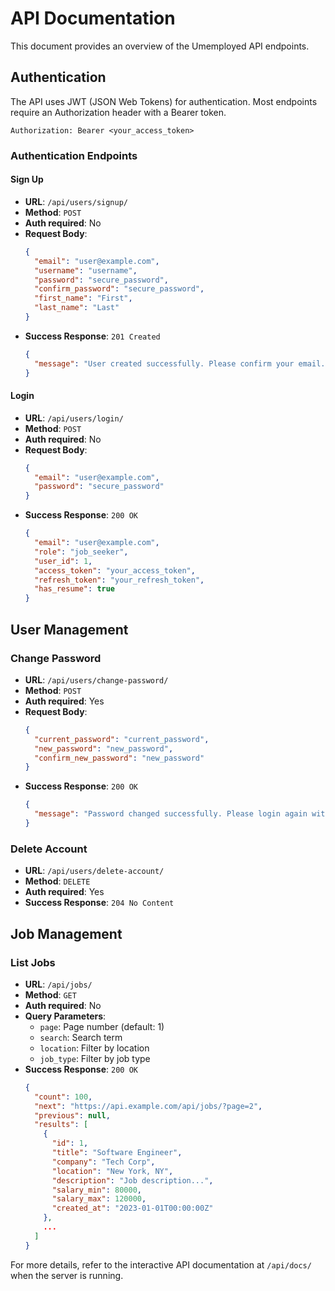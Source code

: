 # API Documentation

This document provides an overview of the Umemployed API endpoints.

## Authentication

The API uses JWT (JSON Web Tokens) for authentication. Most endpoints require an Authorization header with a Bearer token.

```
Authorization: Bearer <your_access_token>
```

### Authentication Endpoints

#### Sign Up

- **URL**: `/api/users/signup/`
- **Method**: `POST`
- **Auth required**: No
- **Request Body**:
  ```json
  {
    "email": "user@example.com",
    "username": "username",
    "password": "secure_password",
    "confirm_password": "secure_password",
    "first_name": "First",
    "last_name": "Last"
  }
  ```
- **Success Response**: `201 Created`
  ```json
  {
    "message": "User created successfully. Please confirm your email."
  }
  ```

#### Login

- **URL**: `/api/users/login/`
- **Method**: `POST`
- **Auth required**: No
- **Request Body**:
  ```json
  {
    "email": "user@example.com",
    "password": "secure_password"
  }
  ```
- **Success Response**: `200 OK`
  ```json
  {
    "email": "user@example.com",
    "role": "job_seeker",
    "user_id": 1,
    "access_token": "your_access_token",
    "refresh_token": "your_refresh_token",
    "has_resume": true
  }
  ```

## User Management

### Change Password

- **URL**: `/api/users/change-password/`
- **Method**: `POST`
- **Auth required**: Yes
- **Request Body**:
  ```json
  {
    "current_password": "current_password",
    "new_password": "new_password",
    "confirm_new_password": "new_password"
  }
  ```
- **Success Response**: `200 OK`
  ```json
  {
    "message": "Password changed successfully. Please login again with your new password."
  }
  ```

### Delete Account

- **URL**: `/api/users/delete-account/`
- **Method**: `DELETE`
- **Auth required**: Yes
- **Success Response**: `204 No Content`

## Job Management

### List Jobs

- **URL**: `/api/jobs/`
- **Method**: `GET`
- **Auth required**: No
- **Query Parameters**:
  - `page`: Page number (default: 1)
  - `search`: Search term
  - `location`: Filter by location
  - `job_type`: Filter by job type
- **Success Response**: `200 OK`
  ```json
  {
    "count": 100,
    "next": "https://api.example.com/api/jobs/?page=2",
    "previous": null,
    "results": [
      {
        "id": 1,
        "title": "Software Engineer",
        "company": "Tech Corp",
        "location": "New York, NY",
        "description": "Job description...",
        "salary_min": 80000,
        "salary_max": 120000,
        "created_at": "2023-01-01T00:00:00Z"
      },
      ...
    ]
  }
  ```

For more details, refer to the interactive API documentation at `/api/docs/` when the server is running.
